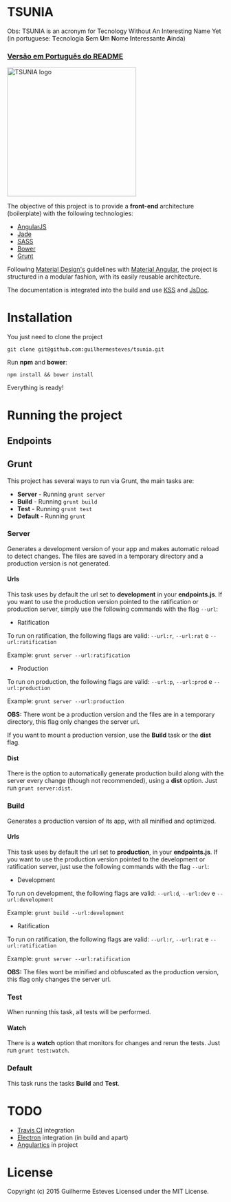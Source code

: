 # TSUNIA

Obs: TSUNIA is an acronym for Tecnology Without An Interesting Name Yet (in portuguese: **T**ecnologia **S**em **U**m **N**ome **I**nteressante **A**inda)
 
### [Versão em Português do README](./README.md)

[<img title="TSUNIA" src="http://i.imgur.com/txVNoNA.jpg" width="300px" alt="TSUNIA logo"/>](https://github.com/guilhermesteves/tsunia)

The objective of this project is to provide a **front-end** architecture (boilerplate) with the following technologies:

- [AngularJS](https://angularjs.org/)
- [Jade](http://jade-lang.com/)
- [SASS](http://sass-lang.com/)
- [Bower](http://bower.io/)
- [Grunt](http://gruntjs.com/)

Following [Material Design's](http://www.google.com/design/spec/material-design/introduction.html) guidelines with [Material Angular](https://material.angularjs.org/), the project is structured in a modular fashion, with its easily reusable architecture.

The documentation is integrated into the build and use [KSS](http://warpspire.com/kss/) and [JsDoc](http://usejsdoc.org/).

# Installation

You just need to clone the project

    git clone git@github.com:guilhermesteves/tsunia.git
    
Run **npm** and **bower**:

    npm install && bower install
    
Everything is ready!

# Running the project

## Endpoints

## Grunt

This project has several ways to run via Grunt, the main tasks are:

- **Server** - Running `grunt server`
- **Build** - Running `grunt build`
- **Test** - Running `grunt test`
- **Default** - Running `grunt`

### Server

Generates a development version of your app and makes automatic reload to detect changes. The files are saved in a temporary directory and a production version is not generated.

#### Urls

This task uses by default the url set to **development** in your **endpoints.js**. If you want to use the production version pointed to the ratification or production server, simply use the following commands with the flag `--url`:

- Ratification

To run on ratification, the following flags are valid: `--url:r`, `--url:rat` e `--url:ratification`

Example: `grunt server --url:ratification`

- Production

To run on production, the following flags are valid: `--url:p`, `--url:prod` e `--url:production`

Example: `grunt server --url:production`

**OBS:** There wont be a production version and the files are in a temporary directory, this flag only changes the server url.

If you want to mount a production version, use the **Build** task or the **dist** flag.

#### Dist

There is the option to automatically generate production build along with the server every change (though not recommended), using a **dist** option. Just run `grunt server:dist`.

### Build

Generates a production version of its app, with all minified and optimized.

#### Urls

This task uses by default the url set to **production**, in your **endpoints.js**. If you want to use the production version pointed to the development or ratification server, just use the following commands with the flag `--url`:

- Development

To run on development, the following flags are valid: `--url:d`, `--url:dev` e `--url:development`

Example: `grunt build --url:development`

- Ratification

To run on ratification, the following flags are valid: `--url:r`, `--url:rat` e `--url:ratification`

Example: `grunt server --url:ratification`

**OBS:** The files wont be minified and obfuscated as the production version, this flag only changes the server url.

### Test

When running this task, all tests will be performed.

#### Watch

There is a **watch** option that monitors for changes and rerun the tests. Just run `grunt test:watch`.

### Default

This task runs the tasks **Build** and **Test**.

# TODO

- [Travis CI](https://travis-ci.org/) integration
- [Electron](https://github.com/atom/electron/) integration (in build and apart)
- [Angulartics](http://luisfarzati.github.io/angulartics/) in project

# License

Copyright (c) 2015 Guilherme Esteves Licensed under the MIT License.
